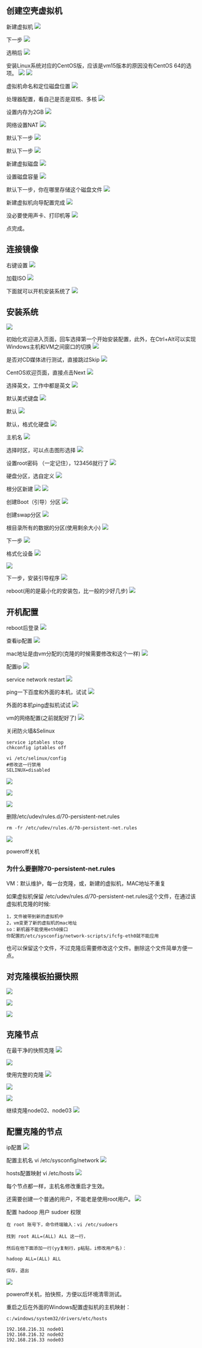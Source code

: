 
## 创建空壳虚拟机

新建虚拟机
![](assets/markdown-img-paste-20200404224457907.png)

下一步
![](assets/markdown-img-paste-20200404224612537.png)

选稍后
![](assets/markdown-img-paste-2020040422480922.png)

安装Linux系统对应的CentOS版，应该是vm15版本的原因没有CentOS 64的选项。
![](assets/markdown-img-paste-20200404225118935.png)
![](assets/markdown-img-paste-20200404225129153.png)

虚拟机命名和定位磁盘位置
![](assets/markdown-img-paste-20200404225409970.png)

处理器配置，看自己是否是双核、多核
![](assets/markdown-img-paste-20200404225510530.png)

设置内存为2GB
![](assets/markdown-img-paste-20200404225603442.png)

网络设置NAT
![](assets/markdown-img-paste-20200404225723734.png)

默认下一步
![](assets/markdown-img-paste-20200404225802507.png)

默认下一步
![](assets/markdown-img-paste-2020040422584602.png)


新建虚拟磁盘
![](assets/markdown-img-paste-20200404230028637.png)


设置磁盘容量
![](assets/markdown-img-paste-20200404230200242.png)

默认下一步，你在哪里存储这个磁盘文件
![](assets/markdown-img-paste-20200404230257183.png)

新建虚拟机向导配置完成
![](assets/markdown-img-paste-20200404230356885.png)

没必要使用声卡、打印机等
![](assets/markdown-img-paste-20200404230624778.png)

点完成。

## 连接镜像
右键设置
![](assets/markdown-img-paste-20200404231116935.png)

加载ISO
![](assets/markdown-img-paste-2020040423133371.png)

下面就可以开机安装系统了
![](assets/markdown-img-paste-20200404231436660.png)

## 安装系统
![](assets/markdown-img-paste-20200404231436660.png)

初始化欢迎进入页面，回车选择第一个开始安装配置，此外，在Ctrl+Alt可以实现Windows主机和VM之间窗口的切换
![](assets/markdown-img-paste-20200404231642643.png)

是否对CD媒体进行测试，直接跳过Skip
![](assets/markdown-img-paste-20200404231716850.png)

CentOS欢迎页面，直接点击Next
![](assets/markdown-img-paste-20200404231740677.png)

选择英文，工作中都是英文
![](assets/markdown-img-paste-20200404232250350.png)

默认美式键盘
![](assets/markdown-img-paste-20200404232443626.png)

默认
![](assets/markdown-img-paste-20200404232604685.png)

默认，格式化硬盘
![](assets/markdown-img-paste-20200404232648654.png)

主机名
![](assets/markdown-img-paste-20200404232826833.png)

选择时区，可以点击图形选择
![](assets/markdown-img-paste-20200404232938140.png)

设置root密码 （一定记住），123456就行了
![](assets/markdown-img-paste-20200404233148510.png)

硬盘分区，选自定义
![](assets/markdown-img-paste-20200404233125599.png)

根分区新建
![](assets/markdown-img-paste-2020040423350184.png)
![](assets/markdown-img-paste-20200404233515275.png)

创建Boot（引导）分区
![](assets/markdown-img-paste-20200404233911207.png)

创建swap分区
![](assets/markdown-img-paste-20200404234129429.png)

根目录所有的数据的分区(使用剩余大小)
![](assets/markdown-img-paste-20200404234510750.png)

下一步
![](assets/markdown-img-paste-20200404234731189.png)

格式化设备
![](assets/markdown-img-paste-2020040423481477.png)

![](assets/markdown-img-paste-20200404234913292.png)

下一步，安装引导程序
![](assets/markdown-img-paste-20200404235047125.png)

reboot(用的是最小化的安装包，比一般的少好几步)
![](assets/markdown-img-paste-20200404235329157.png)

## 开机配置
reboot后登录
![](assets/markdown-img-paste-20200404235541677.png)

查看ip配置
![](assets/markdown-img-paste-20200405000224186.png)

mac地址是由vm分配的(克隆的时候需要修改和这个一样)
![](assets/markdown-img-paste-20200405000432943.png)

配置ip
![](assets/markdown-img-paste-20200405001807653.png)

service network restart
![](assets/markdown-img-paste-20200405002022646.png)

ping一下百度和外面的本机，试试
![](assets/markdown-img-paste-20200405002210699.png)

外面的本机ping虚拟机试试
![](assets/markdown-img-paste-20200405002331364.png)

vm的网络配置(之前就配好了)
![](assets/markdown-img-paste-20200405002535109.png)

关闭防火墙&Selinux
```
service iptables stop
chkconfig iptables off

vi /etc/selinux/config
#修改这一行禁用
SELINUX=disabled
```
![](assets/markdown-img-paste-20200405003140971.png)

![](assets/markdown-img-paste-20200405003332822.png)

![](assets/markdown-img-paste-20200405003547626.png)

删除/etc/udev/rules.d/70-persistent-net.rules
```
rm -fr /etc/udev/rules.d/70-persistent-net.rules
```
![](assets/markdown-img-paste-20200405003901307.png)

poweroff关机

### 为什么要删除70-persistent-net.rules
VM：默认维护，每一台克隆，或，新建的虚拟机，MAC地址不重复

如果虚拟机保留 /etc/udev/rules.d/70-persistent-net.rules这个文件，在通过该虚拟机克隆的时候:
```
1，文件被带到新的虚拟机中
2，vm变更了新的虚拟机的mac地址
so：新机器不能使用eth0接口
你配置的/etc/sysconfig/network-scripts/ifcfg-eth0就不能应用
```

也可以保留这个文件，不过克隆后需要修改这个文件。删除这个文件简单方便一点。

## 对克隆模板拍摄快照
![](assets/markdown-img-paste-20200405004614224.png)

![](assets/markdown-img-paste-20200405004723983.png)

![](assets/markdown-img-paste-20200405004900775.png)

## 克隆节点
在最干净的快照克隆
![](assets/markdown-img-paste-20200405005126461.png)

![](assets/markdown-img-paste-2020040500522212.png)

使用完整的克隆
![](assets/markdown-img-paste-20200405005256511.png)

![](assets/markdown-img-paste-20200405005354494.png)

![](assets/markdown-img-paste-20200405005424919.png)

继续克隆node02、node03
![](assets/markdown-img-paste-20200405005720643.png)

## 配置克隆的节点
ip配置
![](assets/markdown-img-paste-2020040501034600.png)

配置主机名
vi /etc/sysconfig/network
![](assets/markdown-img-paste-2020040501065732.png)


hosts配置映射
vi /etc/hosts
![](assets/markdown-img-paste-20200405011242107.png)


每个节点都一样，主机名修改重启才生效。


还需要创建一个普通的用户，不能老是使用root用户。
![](assets/markdown-img-paste-20200405013210309.png)

配置 hadoop 用户 sudoer 权限
```
在 root 账号下，命令终端输入：vi /etc/sudoers

找到 root ALL=(ALL) ALL 这一行，

然后在他下面添加一行(yy复制行，p粘贴，i修改用户名)：

hadoop ALL=(ALL) ALL

保存，退出
```
![](assets/markdown-img-paste-20200405091258510.png)
 

poweroff关机，拍快照，方便以后环境清零测试。


重启之后在外面的Windows配置虚拟机的主机映射：
```
c:/windows/system32/drivers/etc/hosts   
```

```
192.168.216.31 node01
192.168.216.32 node02
192.168.216.33 node03
```


